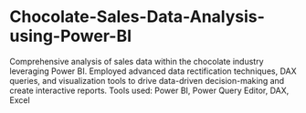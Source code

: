 # Chocolate-Sales-Data-Analysis-using-Power-BI
Comprehensive analysis of sales data within the chocolate industry leveraging Power BI. Employed advanced data rectification techniques, DAX queries, and visualization tools to drive data-driven decision-making and create interactive reports. Tools used: Power BI, Power Query Editor, DAX, Excel
